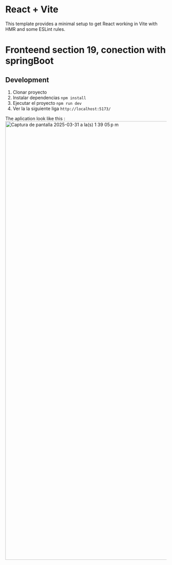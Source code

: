# React + Vite

This template provides a minimal setup to get React working in Vite with HMR and some ESLint rules.
# Fronteend section 19, conection with springBoot

## Development
1. Clonar proyecto
2. Instalar dependencias ```npm install```
3. Ejecutar el proyecto ```npm run dev```
4. Ver la la siguiente liga ```http://localhost:5173/```

The aplication look like this :
<img width="1365" alt="Captura de pantalla 2025-03-31 a la(s) 1 39 05 p m" src="https://github.com/user-attachments/assets/6b01c521-ada7-4b12-bdfd-d7d7271bb3e0" />
